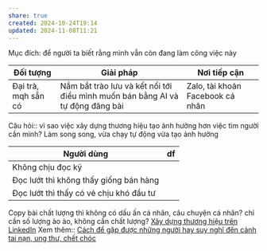 ```yaml
---
share: true
created: 2024-10-24T19:14
updated: 2024-11-08T11:21
---
```

Mục đích: để người ta biết rằng mình vẫn còn đang làm công việc này

| Đối tượng           | Giải pháp                                                                      | Nơi tiếp cận                     |
| ------------------- | ------------------------------------------------------------------------------ | -------------------------------- |
| Đại trà, mqh sẵn có | Nắm bắt trào lưu và kết nối tới điều mình muốn bán bằng AI và tự động đăng bài | Zalo, tài khoản Facebook cá nhân |

Câu hỏi:: vì sao việc xây dựng thương hiệu tạo ảnh hưởng hơn việc tìm người cần mình? 
Làm song song, vừa chạy tự động vừa tạo ảnh hưởng 

| Người dùng                              | df  |
| --------------------------------------- | --- |
| Không chịu đọc kỹ                       |     |
| Đọc lướt thì không thấy giống bán hàng  |     |
| Đọc lướt thì thấy có vẻ chịu khó đầu tư |     |
Copy bài chất lượng thì không có dấu ấn cá nhân, câu chuyện cá nhân? 
chỉ cần số lượng ào ào, không cần chất lượng?
[Xây dựng thương hiệu trên LinkedIn](https://www.careerlab.asia/knowledge-hub)
Xem thêm:: [Cách để gặp được những người hay suy nghĩ đến cảnh tai nạn, ung thư, chết chóc](./B%E1%BA%A3o%20hi%E1%BB%83m/T%C3%A0i%20li%E1%BB%87u/Ki%E1%BA%BFm%20kh%C3%A1ch/C%C3%A1ch%20%C4%91%E1%BB%83%20g%E1%BA%B7p%20%C4%91%C6%B0%E1%BB%A3c%20nh%E1%BB%AFng%20ng%C6%B0%E1%BB%9Di%20hay%20suy%20ngh%C4%A9%20%C4%91%E1%BA%BFn%20c%E1%BA%A3nh%20tai%20n%E1%BA%A1n,%20ung%20th%C6%B0,%20ch%E1%BA%BFt%20ch%C3%B3c.md)
